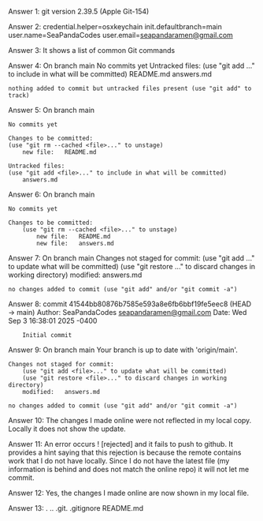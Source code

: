 Answer 1:
    git version 2.39.5 (Apple Git-154)

Answer 2:
    credential.helper=osxkeychain
    init.defaultbranch=main
    user.name=SeaPandaCodes
    user.email=seapandaramen@gmail.com

Answer 3: 
    It shows a list of common Git commands

Answer 4: 
    On branch main
    No commits yet
    Untracked files:
        (use "git add <file>..." to include in what will be committed)
            README.md
            answers.md

    nothing added to commit but untracked files present (use "git add" to track)

Answer 5:
    On branch main

    No commits yet

    Changes to be committed:
    (use "git rm --cached <file>..." to unstage)
        new file:   README.md

    Untracked files:
    (use "git add <file>..." to include in what will be committed)
        answers.md

Answer 6:
    On branch main

    No commits yet

    Changes to be committed:
        (use "git rm --cached <file>..." to unstage)
            new file:   README.md
            new file:   answers.md

Answer 7: 
    On branch main
    Changes not staged for commit:
        (use "git add <file>..." to update what will be committed)
        (use "git restore <file>..." to discard changes in working directory)
            modified:   answers.md

    no changes added to commit (use "git add" and/or "git commit -a")

Answer 8:
    commit 41544bb80876b7585e593a8e6fb6bbf19fe5eec8 (HEAD -> main)
    Author: SeaPandaCodes <seapandaramen@gmail.com>
    Date:   Wed Sep 3 16:38:01 2025 -0400

        Initial commit

Answer 9:
    On branch main
    Your branch is up to date with 'origin/main'.

    Changes not staged for commit:
        (use "git add <file>..." to update what will be committed)
        (use "git restore <file>..." to discard changes in working directory)
        modified:   answers.md

    no changes added to commit (use "git add" and/or "git commit -a")

Answer 10:
    The changes I made online were not reflected in my local copy. Locally it does not show the update. 

Answer 11:
    An error occurs ! [rejected] and it fails to push to github. It provides a hint saying that this rejection is because the remote contains work that I do not have locally. Since I do not have the latest file (my information is behind and does not match the online repo) it will not let me commit.

Answer 12:
    Yes, the changes I made online are now shown in my local file.

Answer 13:
    .   ..   .git.  .gitignore   README.md
